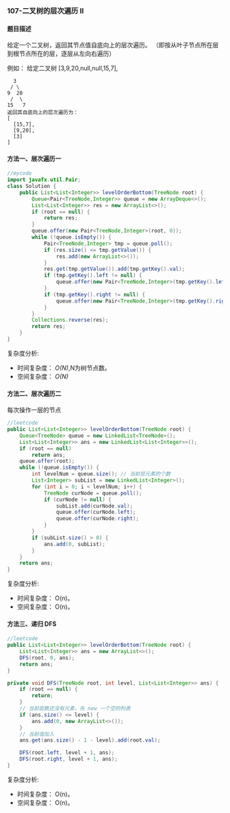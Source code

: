 ### 107-二叉树的层次遍历 II

#### 题目描述
给定一个二叉树，返回其节点值自底向上的层次遍历。 （即按从叶子节点所在层到根节点所在的层，逐层从左向右遍历）

例如：
给定二叉树 [3,9,20,null,null,15,7],

      3
     / \
    9  20
     /  \
    15   7
    返回其自底向上的层次遍历为：
    [
      [15,7],
      [9,20],
      [3]
    ]


#### 方法一、层次遍历一

```java
//mycode
import javafx.util.Pair;
class Solution {
    public List<List<Integer>> levelOrderBottom(TreeNode root) {
        Queue<Pair<TreeNode,Integer>> queue = new ArrayDeque<>();
        List<List<Integer>> res = new ArrayList<>();
        if (root == null) {
            return res;
        }
        queue.offer(new Pair<TreeNode,Integer>(root, 0));
        while (!queue.isEmpty()) {
            Pair<TreeNode,Integer> tmp = queue.poll();
            if (res.size() <= tmp.getValue()) {
                res.add(new ArrayList<>());
            }
            res.get(tmp.getValue()).add(tmp.getKey().val);
            if (tmp.getKey().left != null) {
                queue.offer(new Pair<TreeNode,Integer>(tmp.getKey().left, tmp.getValue()+1));
            }
            if (tmp.getKey().right != null) {
                queue.offer(new Pair<TreeNode,Integer>(tmp.getKey().right, tmp.getValue()+1));
            }
        }
        Collections.reverse(res);
        return res;
    }
}
```
复杂度分析:

* 时间复杂度： *O(N)*,N为树节点数。
* 空间复杂度： *O(N)*

#### 方法二、层次遍历二
  每次操作一层的节点
```java
//leetcode
public List<List<Integer>> levelOrderBottom(TreeNode root) {
    Queue<TreeNode> queue = new LinkedList<TreeNode>();
    List<List<Integer>> ans = new LinkedList<List<Integer>>();
    if (root == null)
        return ans;
    queue.offer(root);
    while (!queue.isEmpty()) {
        int levelNum = queue.size(); // 当前层元素的个数
        List<Integer> subList = new LinkedList<Integer>();
        for (int i = 0; i < levelNum; i++) {
            TreeNode curNode = queue.poll();
            if (curNode != null) {
                subList.add(curNode.val);
                queue.offer(curNode.left);
                queue.offer(curNode.right);
            }
        }
        if (subList.size() > 0) {
            ans.add(0, subList);
        }
    }
    return ans;
}
```
复杂度分析:

* 时间复杂度： O(n)。
* 空间复杂度： O(n)。

#### 方法三、递归 DFS

```java
//leetcode
public List<List<Integer>> levelOrderBottom(TreeNode root) {
    List<List<Integer>> ans = new ArrayList<>();
    DFS(root, 0, ans);
    return ans;
}

private void DFS(TreeNode root, int level, List<List<Integer>> ans) {
    if (root == null) {
        return;
    }
    // 当前层数还没有元素，先 new 一个空的列表
    if (ans.size() <= level) {
        ans.add(0, new ArrayList<>());
    }
    // 当前值加入
    ans.get(ans.size() - 1 - level).add(root.val);

    DFS(root.left, level + 1, ans);
    DFS(root.right, level + 1, ans);
}

```
复杂度分析:

* 时间复杂度： O(n)。
* 空间复杂度： O(n)。
